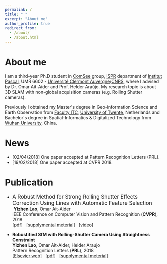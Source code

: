 ```yaml
---
permalink: /
title: " "
excerpt: "About me"
author_profile: true
redirect_from: 
  - /about/
  - /about.html
---
```


About me
========

I am a third-year Ph.D student in [ComSee](http://www.institutpascal.uca.fr/index.php/fr/comsee) group, [ISPR](https://ispr-ip.fr/) department of [Institut Pascal](http://www.institutpascal.uca.fr/index.php/fr/), UMR 6602 - [Université Clermont Auvergne](http://www.uca.fr/)/[CNRS](https://www.cnrs.fr/), where I advised by Dr. Omar Ait-Aider and Prof. Helder Araújo. My research topic is about  3D SLAM with non-global acquisition cameras (e.g. Rolling Shutter cameras). 

Previously I obtained my Master's degree in Geo-information Science and Earth Observation from [Faculty ITC](https://www.itc.nl/), [University of Twente](https://www.utwente.nl/en/), Netherlands and Bachelor's degree in Spatial-Informatics & Digitalized Technology from [Wuhan University](http://en.whu.edu.cn/), China.   

News 
========
- [02/04/2018] One paper accepted at Pattern Recognition Letters (PRL).  
- [19/02/2018] One paper accepted at CVPR 2018. 


Publication  
========
-  <big>A Robust Method for Strong Rolling Shutter Effects Correction Using Lines with Automatic Feature Selection</big> <br />
  <b>Yizhen Lao</b>, Omar Ait-Aider  <br />
  IEEE Conference on Computer Vision and Pattern Recognition (<b>CVPR</b>), 2018 <br />
  [[pdf]]()  &nbsp; [[supplymental meterial]]()  &nbsp; [[video]]()
  
- <b>Robustified SfM with Rolling-Shutter Camera Using Straightness Constraint</b>  <br />
  <b>Yizhen Lao</b>, Omar Ait-Aider, Helder Araujo  <br />
  Pattern Recognition Letters (<b>PRL</b>), 2018 <br />
  [[Elsevier web]](http://authors.elsevier.com/sd/article/S0167865518301247)  &nbsp; [[pdf]]()  &nbsp; [[supplymental meterial]]()
  
    


